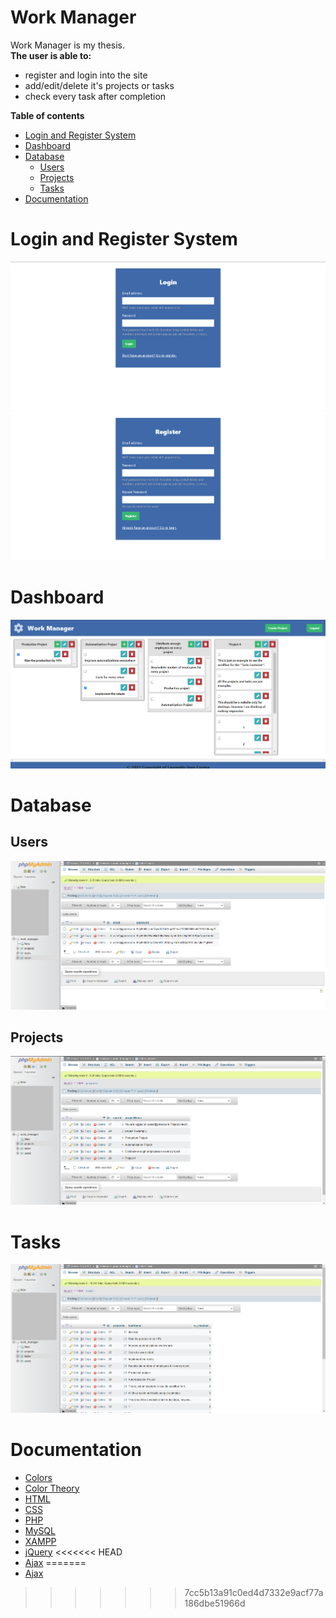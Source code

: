# Work Manager
Work Manager is my thesis.      
**The user is able to:**
- register and login into the site
- add/edit/delete it's projects or tasks
- check every task after completion

**Table of contents**
- [Login and Register System](#login-and-register-system)
- [Dashboard](#dashboard)
- [Database](#database)
    - [Users](#users)
    - [Projects](#projects)
    - [Tasks](#tasks)
- [Documentation](#documentation)

# Login and Register System
![login](https://github.com/laurentiucozma12/Work-Manager-Thesis/blob/master/projectPreview/login.png)     
![register](https://github.com/laurentiucozma12/Work-Manager-Thesis/blob/master/projectPreview/register.png)     
# Dashboard  
![dashboard](https://github.com/laurentiucozma12/Work-Manager-Thesis/blob/master/projectPreview/dashboard.png)  
# Database    
## Users
![database_users](https://github.com/laurentiucozma12/Work-Manager-Thesis/blob/master/projectPreview/database_users.png)  
## Projects  
![database_projects](https://github.com/laurentiucozma12/Work-Manager-Thesis/blob/master/projectPreview/database_projects.png)    
# Tasks 
![database_tasks](https://github.com/laurentiucozma12/Work-Manager-Thesis/blob/master/projectPreview/database_tasks.png)    
    
# Documentation

- [Colors](https://www.canva.com/learn/100-color-combinations/#100-color-palettes)
- [Color Theory](https://thenextweb.com/news/how-to-create-the-right-emotions-with-color-in-web-design)
- [HTML](https://developer.mozilla.org/en-US/docs/Web/HTML)
- [CSS](https://developer.mozilla.org/en-US/docs/Web/CSS)
- [PHP](https://www.php.net/docs.php)
- [MySQL](https://dev.mysql.com/doc/)
- [XAMPP](https://www.apachefriends.org/docs/)
- [jQuery](https://api.jquery.com/)
<<<<<<< HEAD
- [Ajax](https://api.jquery.com/jquery.ajax/)
=======
- [Ajax](https://api.jquery.com/jquery.ajax/)
>>>>>>> 7cc5b13a91c0ed4d7332e9acf77a186dbe51966d
